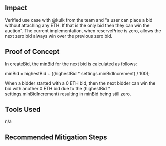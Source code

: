 ## Impact

Verified use case with @kulk from the team and "a user can place a bid without attaching any ETH. If that is the only bid then they can win the auction". The current implementation, when reservePrice is zero, allows the next zero bid always win over the previous zero bid.


## Proof of Concept
In createBid, the [minBid](https://github.com/code-423n4/2022-09-nouns-builder/blob/7e9fddbbacdd7d7812e912a369cfd862ee67dc03/src/auction/Auction.sol#L119) for the next bid is calculated as follows:

minBid = highestBid + ((highestBid * settings.minBidIncrement) / 100);

When a bidder started with a 0 ETH bid, then the next bidder can win the bid with another 0 ETH bid due to the (highestBid * settings.minBidIncrement) resulting in minBid being still zero.


## Tools Used
n/a

## Recommended Mitigation Steps
